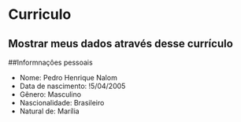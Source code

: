 # **Curriculo**
Mostrar  meus dados através desse currículo  
---

##Informnaçôes pessoais
- Nome: Pedro Henrique Nalom
- Data de nascimento: !5/04/2005
- Gênero: Masculino
- Nascionalidade: Brasileiro
- Natural de: Marília